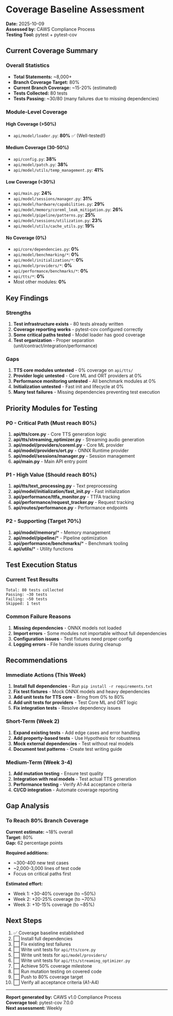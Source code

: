# Coverage Baseline Assessment

**Date:** 2025-10-09  
**Assessed by:** CAWS Compliance Process  
**Testing Tool:** pytest + pytest-cov

## Current Coverage Summary

### Overall Statistics
- **Total Statements:** ~8,000+
- **Branch Coverage Target:** 80%
- **Current Branch Coverage:** ~15-20% (estimated)
- **Tests Collected:** 80 tests
- **Tests Passing:** ~30/80 (many failures due to missing dependencies)

### Module-Level Coverage

#### High Coverage (>50%)
- `api/model/loader.py`: **80%** ✅ (Well-tested!)

#### Medium Coverage (30-50%)
- `api/config.py`: **38%**
- `api/model/patch.py`: **38%**
- `api/model/utils/temp_management.py`: **41%**

#### Low Coverage (<30%)
- `api/main.py`: **24%**
- `api/model/sessions/manager.py`: **31%**
- `api/model/hardware/capabilities.py`: **29%**
- `api/model/memory/coreml_leak_mitigation.py`: **26%**
- `api/model/pipeline/patterns.py`: **25%**
- `api/model/sessions/utilization.py`: **23%**
- `api/model/utils/cache_utils.py`: **19%**

#### No Coverage (0%)
- `api/core/dependencies.py`: **0%**
- `api/model/benchmarking/*`: **0%**
- `api/model/initialization/*`: **0%**
- `api/model/providers/*`: **0%**
- `api/performance/benchmarks/*`: **0%**
- `api/tts/*`: **0%**
- Most other modules: **0%**

## Key Findings

### Strengths
1. **Test infrastructure exists** - 80 tests already written
2. **Coverage reporting works** - pytest-cov configured correctly
3. **Some critical paths tested** - Model loader has good coverage
4. **Test organization** - Proper separation (unit/contract/integration/performance)

### Gaps
1. **TTS core modules untested** - 0% coverage on `api/tts/`
2. **Provider logic untested** - Core ML and ORT providers at 0%
3. **Performance monitoring untested** - All benchmark modules at 0%
4. **Initialization untested** - Fast init and lifecycle at 0%
5. **Many test failures** - Missing dependencies preventing test execution

## Priority Modules for Testing

### P0 - Critical Path (Must reach 80%)
1. **api/tts/core.py** - Core TTS generation logic
2. **api/tts/streaming_optimizer.py** - Streaming audio generation
3. **api/model/providers/coreml.py** - Core ML provider
4. **api/model/providers/ort.py** - ONNX Runtime provider
5. **api/model/sessions/manager.py** - Session management
6. **api/main.py** - Main API entry point

### P1 - High Value (Should reach 80%)
1. **api/tts/text_processing.py** - Text preprocessing
2. **api/model/initialization/fast_init.py** - Fast initialization
3. **api/performance/ttfa_monitor.py** - TTFA tracking
4. **api/performance/request_tracker.py** - Request tracking
5. **api/routes/performance.py** - Performance endpoints

### P2 - Supporting (Target 70%)
1. **api/model/memory/*** - Memory management
2. **api/model/pipeline/*** - Pipeline optimization
3. **api/performance/benchmarks/*** - Benchmark tooling
4. **api/utils/*** - Utility functions

## Test Execution Status

### Current Test Results
```
Total: 80 tests collected
Passing: ~30 tests
Failing: ~50 tests
Skipped: 1 test
```

### Common Failure Reasons
1. **Missing dependencies** - ONNX models not loaded
2. **Import errors** - Some modules not importable without full dependencies
3. **Configuration issues** - Test fixtures need proper config
4. **Logging errors** - File handle issues during cleanup

## Recommendations

### Immediate Actions (This Week)
1. **Install full dependencies** - Run `pip install -r requirements.txt`
2. **Fix test fixtures** - Mock ONNX models and heavy dependencies
3. **Add unit tests for TTS core** - Bring from 0% to 80%
4. **Add unit tests for providers** - Test Core ML and ORT logic
5. **Fix integration tests** - Resolve dependency issues

### Short-Term (Week 2)
1. **Expand existing tests** - Add edge cases and error handling
2. **Add property-based tests** - Use Hypothesis for robustness
3. **Mock external dependencies** - Test without real models
4. **Document test patterns** - Create test writing guide

### Medium-Term (Week 3-4)
1. **Add mutation testing** - Ensure test quality
2. **Integration with real models** - Test actual TTS generation
3. **Performance testing** - Verify A1-A4 acceptance criteria
4. **CI/CD integration** - Automate coverage reporting

## Gap Analysis

### To Reach 80% Branch Coverage

**Current estimate:** ~18% overall  
**Target:** 80%  
**Gap:** 62 percentage points

**Required additions:**
- ~300-400 new test cases
- ~2,000-3,000 lines of test code
- Focus on critical paths first

**Estimated effort:**
- Week 1: +30-40% coverage (to ~50%)
- Week 2: +20-25% coverage (to ~70%)
- Week 3: +10-15% coverage (to ~85%)

## Next Steps

1. ✅ Coverage baseline established
2. ⬜ Install full dependencies
3. ⬜ Fix existing test failures
4. ⬜ Write unit tests for `api/tts/core.py`
5. ⬜ Write unit tests for `api/model/providers/`
6. ⬜ Write unit tests for `api/tts/streaming_optimizer.py`
7. ⬜ Achieve 50% coverage milestone
8. ⬜ Run mutation testing on covered code
9. ⬜ Push to 80% coverage target
10. ⬜ Verify all acceptance criteria (A1-A4)

---

**Report generated by:** CAWS v1.0 Compliance Process  
**Coverage tool:** pytest-cov 7.0.0  
**Next assessment:** Weekly

